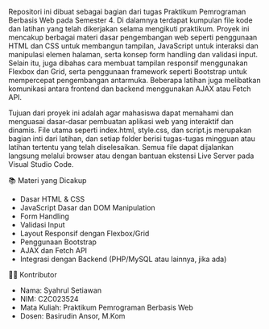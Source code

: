 Repositori ini dibuat sebagai bagian dari tugas Praktikum Pemrograman Berbasis Web pada Semester 4. Di dalamnya terdapat kumpulan file kode dan latihan yang telah dikerjakan selama mengikuti praktikum. Proyek ini mencakup berbagai materi dasar pengembangan web seperti penggunaan HTML dan CSS untuk membangun tampilan, JavaScript untuk interaksi dan manipulasi elemen halaman, serta konsep form handling dan validasi input. Selain itu, juga dibahas cara membuat tampilan responsif menggunakan Flexbox dan Grid, serta penggunaan framework seperti Bootstrap untuk mempercepat pengembangan antarmuka. Beberapa latihan juga melibatkan komunikasi antara frontend dan backend menggunakan AJAX atau Fetch API.

Tujuan dari proyek ini adalah agar mahasiswa dapat memahami dan menguasai dasar-dasar pembuatan aplikasi web yang interaktif dan dinamis. File utama seperti index.html, style.css, dan script.js merupakan bagian inti dari latihan, dan setiap folder berisi tugas-tugas mingguan atau latihan tertentu yang telah diselesaikan. Semua file dapat dijalankan langsung melalui browser atau dengan bantuan ekstensi Live Server pada Visual Studio Code.

📚 Materi yang Dicakup

- Dasar HTML & CSS
- JavaScript Dasar dan DOM Manipulation
- Form Handling
- Validasi Input
- Layout Responsif dengan Flexbox/Grid
- Penggunaan Bootstrap
- AJAX dan Fetch API
- Integrasi dengan Backend (PHP/MySQL atau lainnya, jika ada)

🧑‍💻 Kontributor

- Nama: Syahrul Setiawan
- NIM: C2C023524
- Mata Kuliah: Praktikum Pemrograman Berbasis Web
- Dosen: Basirudin Ansor, M.Kom
